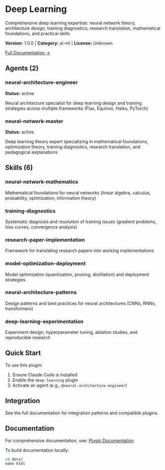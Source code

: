 # Deep Learning

Comprehensive deep learning expertise: neural network theory, architecture design, training diagnostics, research translation, mathematical foundations, and practical skills

**Version:** 1.0.0 | **Category:** ai-ml | **License:** Unknown

[Full Documentation →](https://myclaude.readthedocs.io/en/latest/plugins/deep-learning.html)

## Agents (2)

### neural-architecture-engineer

**Status:** active

Neural architecture specialist for deep learning design and training strategies across multiple frameworks (Flax, Equinox, Haiku, PyTorch)

### neural-network-master

**Status:** active

Deep learning theory expert specializing in mathematical foundations, optimization theory, training diagnostics, research translation, and pedagogical explanations

## Skills (6)

### neural-network-mathematics

Mathematical foundations for neural networks (linear algebra, calculus, probability, optimization, information theory)

### training-diagnostics

Systematic diagnosis and resolution of training issues (gradient problems, loss curves, convergence analysis)

### research-paper-implementation

Framework for translating research papers into working implementations

### model-optimization-deployment

Model optimization (quantization, pruning, distillation) and deployment strategies

### neural-architecture-patterns

Design patterns and best practices for neural architectures (CNNs, RNNs, transformers)

### deep-learning-experimentation

Experiment design, hyperparameter tuning, ablation studies, and reproducible research

## Quick Start

To use this plugin:

1. Ensure Claude Code is installed
2. Enable the `deep-learning` plugin
3. Activate an agent (e.g., `@neural-architecture-engineer`)

## Integration

See the full documentation for integration patterns and compatible plugins.

## Documentation

For comprehensive documentation, see: [Plugin Documentation](https://myclaude.readthedocs.io/en/latest/plugins/deep-learning.html)

To build documentation locally:

```bash
cd docs/
make html
```
